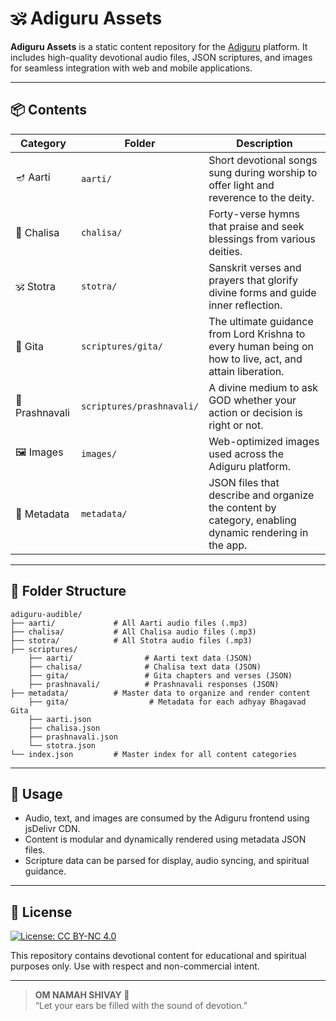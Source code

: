 # 🕉️ Adiguru Assets

**Adiguru Assets** is a static content repository for the [Adiguru](https://your-adiguru-site-link.com) platform. It includes high-quality devotional audio files, JSON scriptures, and images for seamless integration with web and mobile applications.

---

## 📦 Contents

| Category         | Folder              | Description |
|------------------|---------------------|-------------|
| 🪔 Aarti          | `aarti/`            | Short devotional songs sung during worship to offer light and reverence to the deity. |
| 📜 Chalisa        | `chalisa/`          | Forty-verse hymns that praise and seek blessings from various deities. |
| 🕉️ Stotra         | `stotra/`           | Sanskrit verses and prayers that glorify divine forms and guide inner reflection. |
| 📖 Gita           | `scriptures/gita/`  | The ultimate guidance from Lord Krishna to every human being on how to live, act, and attain liberation. |
| 🧭 Prashnavali    | `scriptures/prashnavali/` | A divine medium to ask GOD whether your action or decision is right or not. |
| 🖼️ Images         | `images/`           | Web-optimized images used across the Adiguru platform. |
| 📁 Metadata       | `metadata/`         | JSON files that describe and organize the content by category, enabling dynamic rendering in the app. |

---

## 📁 Folder Structure

```text
adiguru-audible/
├── aarti/             # All Aarti audio files (.mp3)
├── chalisa/           # All Chalisa audio files (.mp3)
├── stotra/            # All Stotra audio files (.mp3)
├── scriptures/            
    ├── aarti/                # Aarti text data (JSON)
    ├── chalisa/              # Chalisa text data (JSON)
    ├── gita/                 # Gita chapters and verses (JSON)
    ├── prashnavali/          # Prashnavali responses (JSON)
├── metadata/          # Master data to organize and render content
    ├── gita/                  # Metadata for each adhyay Bhagavad Gita
    ├── aarti.json
    ├── chalisa.json
    ├── prashnavali.json
    └── stotra.json
└── index.json         # Master index for all content categories
```

---

## 🧠 Usage

- Audio, text, and images are consumed by the Adiguru frontend using jsDelivr CDN.
- Content is modular and dynamically rendered using metadata JSON files.
- Scripture data can be parsed for display, audio syncing, and spiritual guidance.

---

## 🔖 License

[![License: CC BY-NC 4.0](https://img.shields.io/badge/License-CC%20BY--NC%204.0-lightgrey.svg)](http://creativecommons.org/licenses/by-nc/4.0/)

This repository contains devotional content for educational and spiritual purposes only. Use with respect and non-commercial intent.

---

> **OM NAMAH SHIVAY 🙏**  
> “Let your ears be filled with the sound of devotion.”
